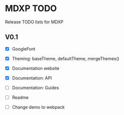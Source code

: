 # MDXP TODO
Release TODO lists for MDXP

## V0.1
  - [X] GoogleFont
  - [X] Theming: baseTheme, defaultTheme, mergeThemes()
  - [X] Documentation website
  - [X] Documentation: API
  - [ ] Documentation: Guides
  - [ ] Readme
  - [ ] Change demo to webpack

